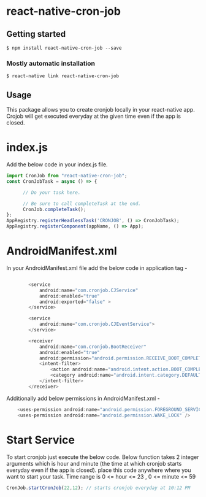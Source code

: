 # react-native-cron-job

## Getting started

`$ npm install react-native-cron-job --save`

### Mostly automatic installation

`$ react-native link react-native-cron-job`

## Usage

This package allows you to create cronjob locally in your react-native app. Crojob will get executed everyday at the given time even if the app is closed.

# index.js
Add the below code in your index.js file.

```javascript
import CronJob from "react-native-cron-job";
const CronJobTask = async () => {

      // Do your task here.

      // Be sure to call completeTask at the end.
      CronJob.completeTask();
};
AppRegistry.registerHeadlessTask('CRONJOB', () => CronJobTask);
AppRegistry.registerComponent(appName, () => App);
```



# AndroidManifest.xml

In your AndroidManifest.xml file add the below code in application tag -
```javascript

        <service
            android:name="com.cronjob.CJService"
            android:enabled="true"
            android:exported="false" >
        </service>

        <service
            android:name="com.cronjob.CJEventService">
        </service>

        <receiver
            android:name="com.cronjob.BootReceiver"
            android:enabled="true"
            android:permission="android.permission.RECEIVE_BOOT_COMPLETED">
            <intent-filter>
                <action android:name="android.intent.action.BOOT_COMPLETED" />
                <category android:name="android.intent.category.DEFAULT" />
            </intent-filter>
        </receiver>

```

Additionally add below permissions in AndroidManifest.xml - 
```javascript
    <uses-permission android:name="android.permission.FOREGROUND_SERVICE" />
    <uses-permission android:name="android.permission.WAKE_LOCK" />
```


# Start Service
To start cronjob just execute the below code. Below function takes 2 integer arguments which is hour and minute (the time at which cronjob starts everyday even if the app is closed).
place this code anywhere where you want to start your task.
Time range is 0 <= hour <= 23  ,  0 <= minute <= 59 

```javascript
CronJob.startCronJob(22,12); // starts cronjob everyday at 10:12 PM
```
